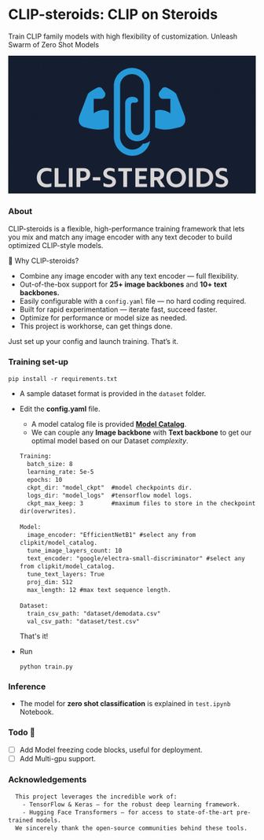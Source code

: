 # CLIP-steroids: CLIP on Steroids
Train CLIP family models with high flexibility of customization.
Unleash Swarm of Zero Shot Models

<p align="center">
  <img src="https://github.com/anish9/CLIP-steroids/blob/main/assets/clipster.png" alt="ClipSteroids Logo" width="600"/>
</p>

### About
CLIP-steroids is a flexible, high-performance training framework that lets you mix and match any image encoder with any text decoder to build optimized CLIP-style models.

🚀 Why CLIP-steroids?
  - Combine any image encoder with any text encoder — full flexibility.
  - Out-of-the-box support for **25+ image backbones** and **10+ text backbones.**
  - Easily configurable with a ```config.yaml``` file — no hard coding required.
  - Built for rapid experimentation — iterate fast, succeed faster.
  - Optimize for performance or model size as needed.
  - This project is workhorse, can get things done.

  Just set up your config and launch training. That’s it.

### Training set-up 
```
pip install -r requirements.txt
```
- A sample dataset format is provided in the ```dataset``` folder.
- Edit the **config.yaml** file.
  - A model catalog file is provided <a href="https://github.com/anish9/CLIP-steroids/blob/main/clipkit/model_catalog.py">**Model Catalog**</a>.
  - We can couple any **Image backbone** with **Text backbone** to get our optimal model based on our Dataset *complexity*.
    
  ```
  Training:
    batch_size: 8
    learning_rate: 5e-5
    epochs: 10
    ckpt_dir: "model_ckpt"  #model checkpoints dir.
    logs_dir: "model_logs"  #tensorflow model logs.
    ckpt_max_keep: 3        #maximum files to store in the checkpoint dir(overwrites).

  Model:
    image_encoder: "EfficientNetB1" #select any from clipkit/model_catalog.
    tune_image_layers_count: 10
    text_encoder: "google/electra-small-discriminator" #select any from clipkit/model_catalog.
    tune_text_layers: True
    proj_dim: 512
    max_length: 12 #max text sequence length.
  
  Dataset:
    train_csv_path: "dataset/demodata.csv"
    val_csv_path: "dataset/test.csv"

  ```
  That's it!
- Run
  ```
  python train.py
  ```
### Inference
  - The model for **zero shot classification** is explained in ```test.ipynb``` Notebook.

### Todo 🚧
 - [ ] Add Model freezing code blocks, useful for deployment.
 - [ ] Add Multi-gpu support.

### Acknowledgements
```
  This project leverages the incredible work of:
    - TensorFlow & Keras – for the robust deep learning framework.
    - Hugging Face Transformers – for access to state-of-the-art pre-trained models.
  We sincerely thank the open-source communities behind these tools.
```
